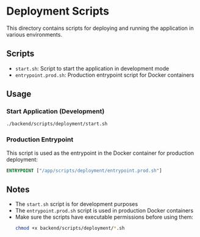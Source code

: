 # Deployment Scripts

This directory contains scripts for deploying and running the application in various environments.

## Scripts

- `start.sh`: Script to start the application in development mode
- `entrypoint.prod.sh`: Production entrypoint script for Docker containers

## Usage

### Start Application (Development)

```bash
./backend/scripts/deployment/start.sh
```

### Production Entrypoint

This script is used as the entrypoint in the Docker container for production deployment:

```dockerfile
ENTRYPOINT ["/app/scripts/deployment/entrypoint.prod.sh"]
```

## Notes

- The `start.sh` script is for development purposes
- The `entrypoint.prod.sh` script is used in production Docker containers
- Make sure the scripts have executable permissions before using them:
  ```bash
  chmod +x backend/scripts/deployment/*.sh
  ``` 